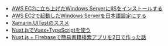 <!-- BLOG-POST-LIST:START -->
- [AWS EC2に立ち上げたWindows ServerにIISをインストールする](https://zenn.dev/wattanx/articles/3a82bdd2058df9)
- [AWS EC2で起動したWindows Serverを日本語設定にする](https://zenn.dev/wattanx/articles/4c4b3750ba8a92)
- [Xamarin.UITestのススメ](https://zenn.dev/wattanx/articles/268a1c32a409ad)
- [Nuxt.jsでVuex+TypeScriptを使う](https://wattanx.hatenablog.com/entry/2020/12/06/225447)
- [Nuxt.js + Firebaseで簡易書籍検索アプリを2日で作った話](https://qiita.com/PontaX/items/d1a780e09fce0d658dd3)
<!-- BLOG-POST-LIST:END -->